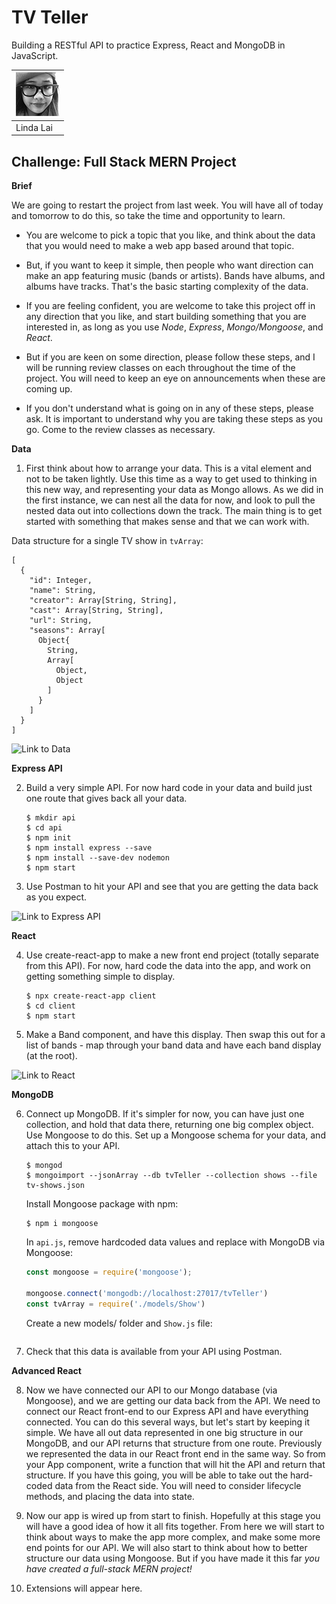 # TV Teller
Building a RESTful API to practice Express, React and MongoDB in JavaScript.

|[![Linda Lai](assets/contributors-linda-lai-70x70.jpg)](https://github.com/linda-lai) |
|-----------|
| Linda Lai |

## Challenge: Full Stack MERN Project

**Brief**

We are going to restart the project from last week. You will have all of today and tomorrow to do this, so take the time and opportunity to learn.

- You are welcome to pick a topic that you like, and think about the data that you would need to make a web app based around that topic.
  
- But, if you want to keep it simple, then people who want direction can make an app featuring music (bands or artists). Bands have albums, and albums have tracks. That's the basic starting complexity of the data.

- If you are feeling confident, you are welcome to take this project off in any direction that you like, and start building something that you are interested in, as long as you use *Node*, *Express*, *Mongo/Mongoose*, and *React*.

- But if you are keen on some direction, please follow these steps, and I will be running review classes on each throughout the time of the project. You will need to keep an eye on announcements when these are coming up.

- If you don't understand what is going on in any of these steps, please ask. It is important to understand why you are taking these steps as you go. Come to the review classes as necessary.

**Data**

1. First think about how to arrange your data. This is a vital element and not to be taken lightly. Use this time as a way to get used to thinking in this new way, and representing your data as Mongo allows. As we did in the first instance, we can nest all the data for now, and look to pull the nested data out into collections down the track. The main thing is to get started with something that makes sense and that we can work with.

Data structure for a single TV show in `tvArray`:   
  ```
  [
    {
      "id": Integer,
      "name": String,
      "creator": Array[String, String],
      "cast": Array[String, String],
      "url": String,
      "seasons": Array[
        Object{
          String,
          Array[
            Object,
            Object
          ]
        }
      ]
    }
  ]
  ```

![**Link to Data**](/data/) 

**Express API**

2. Build a very simple API. For now hard code in your data and build just one route that gives back all your data.
  
    ```
    $ mkdir api
    $ cd api
    $ npm init
    $ npm install express --save
    $ npm install --save-dev nodemon
    $ npm start
    ```


3. Use Postman to hit your API and see that you are getting the data back as you expect.

![**Link to Express API**](/api/) 

**React**

4. Use create-react-app to make a new front end project (totally separate from this API). For now, hard code the data into the app, and work on getting something simple to display.
   
    ```
    $ npx create-react-app client
    $ cd client
    $ npm start
    ```

5. Make a Band component, and have this display. Then swap this out for a list of bands - map through your band data and have each band display (at the root).

![**Link to React**](/react/) 

**MongoDB**

6. Connect up MongoDB. If it's simpler for now, you can have just one collection, and hold that data there, returning one big complex object. Use Mongoose to do this. Set up a Mongoose schema for your data, and attach this to your API.

    ```
    $ mongod
    $ mongoimport --jsonArray --db tvTeller --collection shows --file tv-shows.json
    ```
    
    Install Mongoose package with npm:
    ```
    $ npm i mongoose
    ```
    
    In `api.js`, remove hardcoded data values and replace with MongoDB via Mongoose:

    ```js
    const mongoose = require('mongoose');
    
    mongoose.connect('mongodb://localhost:27017/tvTeller')
    const tvArray = require('./models/Show')
    ```

    Create a new models/ folder and `Show.js` file:
    ```js
    ```
7. Check that this data is available from your API using Postman.


**Advanced React**

8. Now we have connected our API to our Mongo database (via Mongoose), and we are getting our data back from the API. We need to connect our React front-end to our Express API and have everything connected. You can do this several ways, but let's start by keeping it simple. We have all out data represented in one big structure in our MongoDB, and our API returns that structure from one route. Previously we represented the data in our React front end in the same way. So from your App component, write a function that will hit the API and return that structure. If you have this going, you will be able to take out the hard-coded data from the React side. You will need to consider lifecycle methods, and placing the data into state.

9.  Now our app is wired up from start to finish. Hopefully at this stage you will have a good idea of how it all fits together. From here we will start to think about ways to make the app more complex, and make some more end points for our API. We will also start to think about how to better structure our data using Mongoose. But if you have made it this far *you have created a full-stack MERN project!*

10. Extensions will appear here.